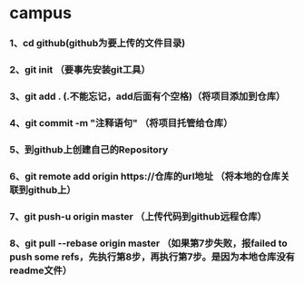 # campus

### 1、cd github(github为要上传的文件目录)
### 2、git init （要事先安装git工具）
### 3、git add . (.不能忘记，add后面有个空格)（将项目添加到仓库）
### 4、git commit -m "注释语句"  （将项目托管给仓库）
### 5、到github上创建自己的Repository
### 6、git remote add origin https://仓库的url地址  （将本地的仓库关联到github上）
### 7、git push-u origin master （上传代码到github远程仓库）
### 8、git pull --rebase origin master （如果第7步失败，报failed to push some refs，先执行第8步，再执行第7步。是因为本地仓库没有readme文件）
